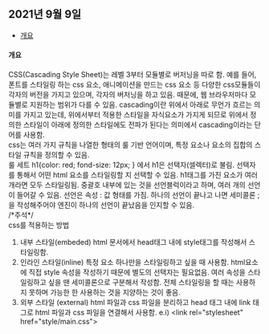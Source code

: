 ## 2021년 9월 9일
- [개요](#개요)
#### 개요
CSS(Cascading Style Sheet)는 레벨 3부터 모듈별로 버저닝을 따로 함. 예를 들어, 폰트를 스타일링 하는 css 요소, 애니메이션을 만드는 css 요소 등 다양한 css모듈들이 각자의 버전을 가지고 있으며, 각자의 버저닝을 하고 있음. 때문에, 웹 브라우저마다 모듈별로 지원하는 범위가 다를 수 있음. cascading이란 위에서 아래로 무언가 흐르는 의미를 가지고 있는데, 위에서부터 적용한 스타일을 자식요소가 가지게 되므로 위에서 정의한 스타일이 아래에 정의한 스타일에도 전파가 된다는 의미에서 cascading이라는 단어를 사용함. <br>
css는 여러 가지 규칙을 나열한 형태의 룰 기반 언어이며, 특정 요소나 요소의 집합의 스타일 규칙을 정의할 수 있음. <br>
룰 세트 h1{color: red; fond-size: 12px; } 에서 h1은 선택자(셀렉터)로 불림. 선택자를 통해서 어떤 html 요소를 스타일링할 지 선택할 수 있음. h1태그를 가진 요소가 여러 개라면 모두 스타일링됨. 중괄호 내부에 있는 것을 선언블럭이라고 하며, 여러 개의 선언이 들어갈 수 있음. 선언은 속성 : 값 형태를 가짐. 하나의 선언이 끝나고 나면 세미콜론 ;을 작성해주어야 엔진이 하나의 선언이 끝났음을 인지할 수 있음.  <br>
\/*주석\*/<br>
css를 적용하는 방법<br>
1. 내부 스타일(embeded)
html 문서에서 head태그 내에 style태그를 작성해서 스타일링함. 
2. 인라인 스타일(inline)
특정 요소 하나만을 스타일링하고 싶을 때 사용함. html요소에 직접 style 속성을 작성하기 때문에 별도의 선택자는 필요없음. 여러 속성을 스타일링하고 싶을 땐 세미콜론으로 구분해서 작성함. 전체 스타일링을 할 때는 사용하지 못하며 가능한 한 사용하는 것을 지양하는 것이 좋음. 
3. 외부 스타일 (external)
html 파일과 css 파일을 분리하고 head 태그 내에 link 태그로 html 파일과 css 파일을 연결해서 사용함. e.i) \<link rel="stylesheet" href="style/main.css">
